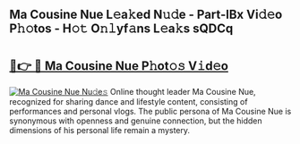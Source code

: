 ## Ma Cousine Nue L𝚎a𝚔ed N𝚞𝚍e - Part-lBx Vi𝚍𝚎o P𝚑𝚘tos - H𝚘𝚝 O𝚗𝚕yf𝚊ns L𝚎a𝚔s sQDCq

# <h2><a href="http://kf2xcmr.oniu.top/?m=Ma+Cousine+Nue">🔗👉 🔴 Ma Cousine Nue P𝚑ot𝚘𝚜 V𝚒d𝚎o</a></h2>

[![Ma Cousine Nue Nu𝚍e𝚜](https://i.imgur.com/0qMVB7G.gif)](http://kf2xcmr.oniu.top/?m=Ma+Cousine+Nue)
Online thought leader Ma Cousine Nue, recognized for sharing dance and lifestyle content, consisting of performances and personal vlogs. The public persona of Ma Cousine Nue is synonymous with openness and genuine connection, but the hidden dimensions of his personal life remain a mystery.  
